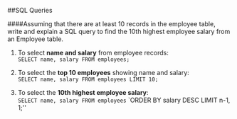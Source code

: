 ##SQL Queries

####Assuming that there are at least 10 records in the employee table, write and explain a SQL query to find the 10th highest employee salary from an Employee table. 

1. To select **name and salary** from employee records:  
	`SELECT name, salary FROM employees;`

2. To select the **top 10 employees** showing name and salary:  
	`SELECT name, salary FROM employees LIMIT 10;`

3. To select the **10th highest employee salary**:  
	`SELECT name, salary FROM employees`
	`ORDER BY salary DESC LIMIT n-1, 1;''

